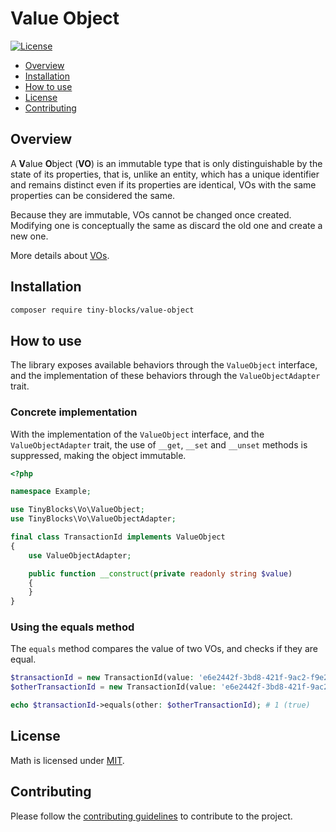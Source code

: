 # Value Object

[![License](https://img.shields.io/badge/license-MIT-green)](LICENSE)

* [Overview](#overview)
* [Installation](#installation)
* [How to use](#how-to-use)
* [License](#license)
* [Contributing](#contributing)

<div id='overview'></div> 

## Overview

A **V**alue **O**bject (**VO**) is an immutable type that is only distinguishable by the state of its properties, that
is, unlike an entity, which has a unique identifier and remains distinct even if its properties are identical, VOs with
the same properties can be considered the same.

Because they are immutable, VOs cannot be changed once created. Modifying one is conceptually the same as discard the
old one and create a new one.

More details about [VOs](https://martinfowler.com/bliki/ValueObject.html).

<div id='installation'></div>

## Installation

```bash
composer require tiny-blocks/value-object
```

<div id='how-to-use'></div>

## How to use

The library exposes available behaviors through the `ValueObject` interface, and the implementation of these behaviors
through the `ValueObjectAdapter` trait.

### Concrete implementation

With the implementation of the `ValueObject` interface, and the `ValueObjectAdapter` trait, the use of
`__get`, `__set` and `__unset` methods is suppressed, making the object immutable.

```php
<?php

namespace Example;

use TinyBlocks\Vo\ValueObject;
use TinyBlocks\Vo\ValueObjectAdapter;

final class TransactionId implements ValueObject
{
    use ValueObjectAdapter;

    public function __construct(private readonly string $value)
    {
    }
}
```

### Using the equals method

The `equals` method compares the value of two VOs, and checks if they are equal.

```php
$transactionId = new TransactionId(value: 'e6e2442f-3bd8-421f-9ac2-f9e26ac4abd2');
$otherTransactionId = new TransactionId(value: 'e6e2442f-3bd8-421f-9ac2-f9e26ac4abd2');

echo $transactionId->equals(other: $otherTransactionId); # 1 (true)
```

## License

Math is licensed under [MIT](/LICENSE).

<div id='contributing'></div>

## Contributing

Please follow the [contributing guidelines](https://github.com/tiny-blocks/tiny-blocks/blob/main/CONTRIBUTING.md) to
contribute to the project.
